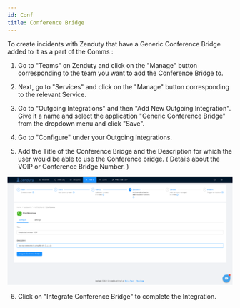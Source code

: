 ```yaml
---
id: Conf
title: Conference Bridge
---
```

To create incidents with Zenduty that have a Generic Conference Bridge added to it as a part of the Comms :

1. Go to "Teams" on Zenduty and click on the "Manage" button corresponding to the team you want to add the Conference Bridge to.

2. Next, go to "Services" and click on the "Manage" button corresponding to the relevant Service.

3. Go to "Outgoing Integrations" and then "Add New Outgoing Integration". Give it a name and select the application "Generic Conference Bridge" from the dropdown menu and click "Save".

4. Go to "Configure" under your Outgoing Integrations.

5. Add the Title of the Conference Bridge and the Description for which the user would be able to use the Conference bridge. ( Details about the VOIP or Conference Bridge Number. )

![](/img/Integrations/Conf/1.png)

6. Click on "Integrate Conference Bridge" to complete the Integration.